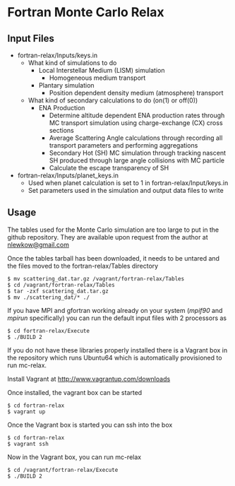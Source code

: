 # Fortran Monte Carlo Relax

## Input Files
* fortran-relax/Inputs/keys.in
  * What kind of simulations to do
    * Local Interstellar Medium (LISM) simulation
      * Homogeneous medium transport
    * Plantary simulation
      * Position dependent density medium (atmosphere) transport
  * What kind of secondary calculations to do (on(1) or off(0))
    * ENA Production
      * Determine altitude dependent ENA production rates through MC transport simulation using charge-exchange (CX) cross sections
      * Average Scattering Angle calculations through recording all transport parameters and performing aggregations
      * Secondary Hot (SH) MC simulation through tracking nascent SH produced through large angle collisions with MC particle
      * Calculate the escape transparency of SH
* fortran-relax/Inputs/planet_keys.in
  * Used when planet calculation is set to 1 in fortran-relax/Input/keys.in
  * Set parameters used in the simulation and output data files to write

## Usage

The tables used for the Monte Carlo simulation are too large to put in the github repository. They are available upon request from the author at nlewkow@gmail.com

Once the tables tarball has been downloaded, it needs to be untared and the files moved to the fortran-relax/Tables directory
  ```
  $ mv scattering_dat.tar.gz /vagrant/fortran-relax/Tables
  $ cd /vagrant/fortran-relax/Tables
  $ tar -zxf scattering_dat.tar.gz
  $ mv ./scattering_dat/* ./
  ```
  
If you have MPI and gfortran working already on your system (_mpif90_ and _mpirun_ specifically) you can run the default input files with 2 processors as
  ``` 
  $ cd fortran-relax/Execute
  $ ./BUILD 2
  ```
If you do not have these libraries properly installed there is a Vagrant box in the repository which runs Ubuntu64 which is automatically provisioned to run mc-relax.

Install Vagrant at http://www.vagrantup.com/downloads

Once installed, the vagrant box can be started
  ```
  $ cd fortran-relax
  $ vagrant up
  ```

Once the Vagrant box is started you can ssh into the box
  ```
  $ cd fortran-relax
  $ vagrant ssh
  ```

Now in the Vagrant box, you can run mc-relax
  ```
  $ cd /vagrant/fortran-relax/Execute
  $ ./BUILD 2
  ```

